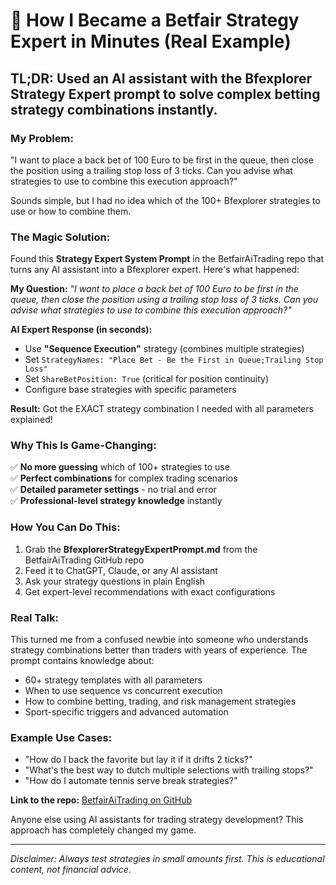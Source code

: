 # 🎯 How I Became a Betfair Strategy Expert in Minutes (Real Example)

## TL;DR: Used an AI assistant with the Bfexplorer Strategy Expert prompt to solve complex betting strategy combinations instantly.

### My Problem:

"I want to place a back bet of 100 Euro to be first in the queue, then close the position using a trailing stop loss of 3 ticks. Can you advise what strategies to use to combine this execution approach?" 

Sounds simple, but I had no idea which of the 100+ Bfexplorer strategies to use or how to combine them.

### The Magic Solution:
Found this **Strategy Expert System Prompt** in the BetfairAiTrading repo that turns any AI assistant into a Bfexplorer expert. Here's what happened:

**My Question:** *"I want to place a back bet of 100 Euro to be first in the queue, then close the position using a trailing stop loss of 3 ticks. Can you advise what strategies to use to combine this execution approach?"*

**AI Expert Response (in seconds):**
- Use **"Sequence Execution"** strategy (combines multiple strategies)
- Set `StrategyNames: "Place Bet - Be the First in Queue;Trailing Stop Loss"`
- Set `ShareBetPosition: True` (critical for position continuity)
- Configure base strategies with specific parameters

**Result:** Got the EXACT strategy combination I needed with all parameters explained!

### Why This Is Game-Changing:

✅ **No more guessing** which of 100+ strategies to use  
✅ **Perfect combinations** for complex trading scenarios  
✅ **Detailed parameter settings** - no trial and error  
✅ **Professional-level strategy knowledge** instantly  

### How You Can Do This:

1. Grab the **BfexplorerStrategyExpertPrompt.md** from the BetfairAiTrading GitHub repo
2. Feed it to ChatGPT, Claude, or any AI assistant
3. Ask your strategy questions in plain English
4. Get expert-level recommendations with exact configurations

### Real Talk:
This turned me from a confused newbie into someone who understands strategy combinations better than traders with years of experience. The prompt contains knowledge about:
- 60+ strategy templates with all parameters
- When to use sequence vs concurrent execution
- How to combine betting, trading, and risk management strategies
- Sport-specific triggers and advanced automation

### Example Use Cases:
- "How do I back the favorite but lay it if it drifts 2 ticks?"
- "What's the best way to dutch multiple selections with trailing stops?"
- "How do I automate tennis serve break strategies?"

**Link to the repo:** [BetfairAiTrading on GitHub](https://github.com/StefanBelo/BetfairAiTrading)

Anyone else using AI assistants for trading strategy development? This approach has completely changed my game.

---
*Disclaimer: Always test strategies in small amounts first. This is educational content, not financial advice.*
